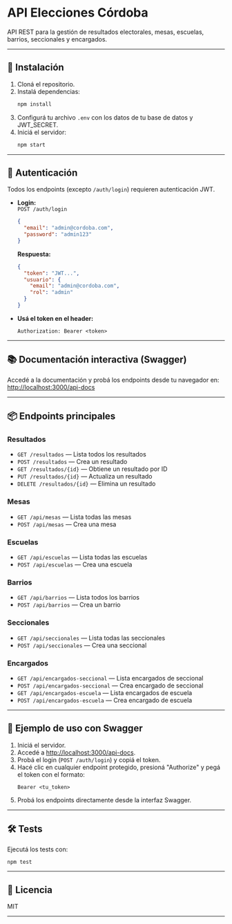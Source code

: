 # API Elecciones Córdoba

API REST para la gestión de resultados electorales, mesas, escuelas, barrios, seccionales y encargados.

---

## 🚀 Instalación

1. Cloná el repositorio.
2. Instalá dependencias:
   ```bash
   npm install
   ```
3. Configurá tu archivo `.env` con los datos de tu base de datos y JWT_SECRET.
4. Iniciá el servidor:
   ```bash
   npm start
   ```

---

## 🔐 Autenticación

Todos los endpoints (excepto `/auth/login`) requieren autenticación JWT.

- **Login:**  
  `POST /auth/login`
  ```json
  {
    "email": "admin@cordoba.com",
    "password": "admin123"
  }
  ```
  **Respuesta:**
  ```json
  {
    "token": "JWT...",
    "usuario": {
      "email": "admin@cordoba.com",
      "rol": "admin"
    }
  }
  ```

- **Usá el token en el header:**
  ```
  Authorization: Bearer <token>
  ```

---

## 📚 Documentación interactiva (Swagger)

Accedé a la documentación y probá los endpoints desde tu navegador en:  
[http://localhost:3000/api-docs](http://localhost:3000/api-docs)

---

## 📦 Endpoints principales

### Resultados

- `GET /resultados` — Lista todos los resultados
- `POST /resultados` — Crea un resultado
- `GET /resultados/{id}` — Obtiene un resultado por ID
- `PUT /resultados/{id}` — Actualiza un resultado
- `DELETE /resultados/{id}` — Elimina un resultado

### Mesas

- `GET /api/mesas` — Lista todas las mesas
- `POST /api/mesas` — Crea una mesa

### Escuelas

- `GET /api/escuelas` — Lista todas las escuelas
- `POST /api/escuelas` — Crea una escuela

### Barrios

- `GET /api/barrios` — Lista todos los barrios
- `POST /api/barrios` — Crea un barrio

### Seccionales

- `GET /api/seccionales` — Lista todas las seccionales
- `POST /api/seccionales` — Crea una seccional

### Encargados

- `GET /api/encargados-seccional` — Lista encargados de seccional
- `POST /api/encargados-seccional` — Crea encargado de seccional
- `GET /api/encargados-escuela` — Lista encargados de escuela
- `POST /api/encargados-escuela` — Crea encargado de escuela

---

## 📝 Ejemplo de uso con Swagger

1. Iniciá el servidor.
2. Accedé a [http://localhost:3000/api-docs](http://localhost:3000/api-docs).
3. Probá el login (`POST /auth/login`) y copiá el token.
4. Hacé clic en cualquier endpoint protegido, presioná "Authorize" y pegá el token con el formato:
   ```
   Bearer <tu_token>
   ```
5. Probá los endpoints directamente desde la interfaz Swagger.

---

## 🛠️ Tests

Ejecutá los tests con:
```bash
npm test
```

---

## 📄 Licencia

MIT

---
